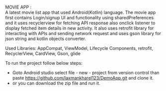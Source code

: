  MOVIE APP :  
 A latest movie list app that used Android(Kotlin) language. The movie app first contains Login/signup UI and functionality using sharedPreferences and it uses recyclerview for fetching API response also onclick listener to display fetched item details in new activity. It also uses retrofit library for interacting with APIs and sending network request and uses gson library for json string and kotlin objects converter. 
 
 Used Libraries: 
 AppCompat,
 ViewModel,
 Lifecycle Components,
 retrofit,
 RecyclerView,
 CardView,
 Gson,
 glide
 
To run the project follow below steps: 
- Goto Android studio select file - new - project from version control than paste
https://github.com/laxmankharel123/DemoApp.git and clone it.
- or you can download the zip file and run it.


 
